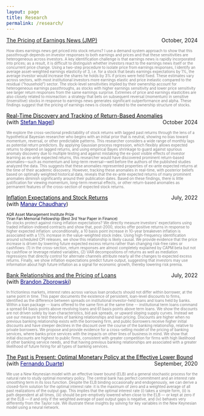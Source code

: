 ```yaml
---
layout: page
title: Research
permalink: /research/
---
```



<p style="text-align:left;">
<span style="text-decoration: underline">The Pricing of Earnings News (JMP)</span>
    <span style="float:right;">
        October, 2024
    </span><br>
</p>


<span style="color:gray; font-size:70%;">How does earnings news get priced into stock returns? I use a demand system approach to show that this passthrough depends on investor responses to both earnings and prices and that these sensitivities are heterogeneous across investors. A key identification challenge is that earnings news is rapidly incorporated into prices; as a result, it is difficult to distinguish whether investors react to the earnings news itself or the concurrent price change. Using a two-step procedure to isolate price from earnings responses, I identify an average asset-weighted earnings elasticity of 3, i.e. for a stock that beats earnings expectations by 1%, the average investor would increase the shares he holds by 3% if prices were held fixed. These estimates vary across sectors, with most institutional investors more earnings elastic and price inelastic compared to the residual (“household”) sector. The stock-level sensitivities implied by their ownership account for heterogeneous earnings passthroughs, as stocks with higher earnings sensitivity and lower price sensitivity see larger return responses from the same earnings surprise. Extremes of price and earnings elasticities are also closely related to misreaction: a strategy that bets on subsequent reversal (momentum) in sensitive (insensitive) stocks in response to earnings news generates significant outperformance and alpha. These findings suggest that the pricing of earnings news is closely related to the ownership structure of stocks.</span>


<p style="text-align:left;">
    <a href = "https://benmarrow.com/pdfs/PastReturnPred.pdf
" style="color: #000000; text-decoration: underline;">Real-Time Discovery and Tracking of Return-Based Anomalies
</a>
    <span style="float:right;">
        October 2024
    </span> <br>
    (with <a href = "https://voices.uchicago.edu/stefannagel" style = "color: #000080;">Stefan Nagel</a>)
</p>
<span style="color:gray; font-size:70%;">We explore the cross-sectional predictability of stock returns with lagged past returns through the lens of a hypothetical Bayesian researcher who begins with an initial prior that is neutral, showing no bias toward momentum, reversal, or other predictable patterns. This researcher considers a wide range of monthly lags as potential return predictors. By applying Gaussian process regression, which flexibly allows expected returns to depend on lagged returns, and using empirical Bayes shrinkage to guard against spurious anomaly discovery due to multiple testing and against mistaking the ex-post visible effects of investor learning as ex-ante expected returns, this researcher would have discovered prominent return-based anomalies—such as momentum and long-term reversal—well before the authors of the published studies analyzed the data. This suggests that these anomalies represented properties of ex-ante expected returns at the time of their academic discovery. However, tracking these anomalies in real-time, with posterior beliefs based on optimally weighted historical data, reveals that the ex-ante expected returns of many prominent anomalies diminish significantly around their publication dates. Based on these findings, there is little justification for viewing momentum, long-term reversal effects, or other return-based anomalies as permanent features of the cross-section of expected stock returns.</span>


<p style="text-align:left;">
    <a href = "https://papers.ssrn.com/sol3/papers.cfm?abstract_id=4154564
" style="color: #000000; text-decoration: underline;">Inflation Expectations and Stock Returns
</a>
    <span style="float:right;">
        July, 2022
    </span> <br>
    (with <a href = "https://www.mchaudhary.com/" style = "color: #000080;">Manav Chaudhary</a>)
</p>
<span style="text-decoration: italic; font-size:70%;">AQR Asset Management Institute Prize</span><br>
<span style="text-decoration: italic; font-size:70%;">Yiran Fan Memorial Fellowship (Best 3rd Year Paper in Finance)</span><br>
<span style="color:gray; font-size:70%;">Do stocks protect against rising inflation expectations? We directly measure investors' expectations using traded inflation-indexed contracts and show that, post-2000, stocks offer positive returns in response to higher expected inflation: unconditionally, a 10 basis point increase in 10-year breakeven inflation is associated with a 1.1% increase in the value-weighted stock index. Using high-frequency identification around scheduled CPI releases, we show this relationship is likely causal. We provide evidence that the price increase is driven by lowering future expected excess returns rather than changing risk-free rates or cashflows: (1) in the cross-section, return responses are almost completely explained by CAPM beta but not by cashflow or leverage related variables, (2) VAR decompositions of returns as well as mediation regressions that directly control for alternate channels attribute nearly all the changes to expected excess returns. Finally, we show inflation expectations predict future output, suggesting that investors may use information about high future inflation as a signal for economic growth, thereby lowering risk premia.</span>


<p style="text-align:left;">
<span style="text-decoration: underline">Bank Relationships and the Pricing of Loans</span>
    <span style="float:right;">
        July, 2022
    </span><br>
    (with <a href = "https://www.brandonzborowski.com/" style="color: #000080;">Brandon Zborowski</a>)
</p>

<span style="color:gray; font-size:70%;">In frictionless markets, interest rates across various loan products should not differ within borrower, at the same point in time. This paper documents the existence of persistent, loan-level discounts to firms, identified as the difference between spreads on institutional investor-held loans and loans held by banks. Within a loan package -- loans offered to the same firm at the same time -- institutional term loans command a spread 64 basis points above revolving loans and 61 basis points above term loans. We show the discounts are not driven solely by loan characteristics, bid ask spreads, or upward sloping supply curves. Instead we use our measure to test theories of banking relationships and loan pricing. Discounts are higher when no previous banking relationship exists with the borrowing firm, and public borrowers receive higher initial discounts and have steeper declines in the discount over the course of the banking relationship, relative to private borrowers. We propose and provide evidence for a cross-selling model of the pricing of banking services, where banks price services with the impacts on other lines of business in mind. We show that initial discounts are highest to public firms, consistent with greater competition for firms with high likelihood of other banking service needs, and that having previous banking relationships are associated with a greater likelihood of future hiring for all types of banking services.</span>





<p style="text-align:left;">
    <a href = "https://benmarrow.com/pdfs/ZLB_neural_nets.pdf
" style="color: #000000; text-decoration: underline;">The Past is Present: Optimal Monetary Policy at the Effective Lower Bound</a>
    <span style="float:right;">
        September, 2020 
    </span> <br>
    (with <a href = "https://fernandoduarte.github.io/" style = "color: #000080;">Fernando Duarte</a>)
</p>
<span style="color:gray; font-size:70%;">We use a New Keynesian model with an effective lower bound (ELB) and a general stochastic process for the natural rate to study optimal monetary policy. The central bank has perfect commitment and an interest rate smoothing term in its loss function. Despite the ELB binding occasionally and endogenously, we can derive a closed-form solution for the optimal interest rate: it is the maximum of zero and a weighted average of all past realizations of the output gap. This implies that the optimal interest rate (i) takes a simple form, (ii) is path dependent at all times, (iii) should be pre-emptively lowered when close to the ELB — or kept at zero if at the ELB — if and only if the weighted average of past output gaps is negative, and (iv) behaves very differently from the Taylor rule. We illustrate these insights by solving for key variables in the New Keynesian model using a neural network.</span>


